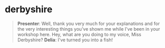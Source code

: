 # derbyshire

> **Presenter**: Well, thank you very much for your explanations and for the very interesting things you've shown me while I've been in your workshop here. 
> Hey, what are you doing to my voice, Miss Derbyshire?
> **Delia**: I've turned you into a fish!